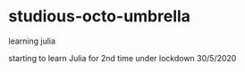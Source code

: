 # studious-octo-umbrella
learning julia

starting to learn Julia for 2nd time
under lockdown 30/5/2020

